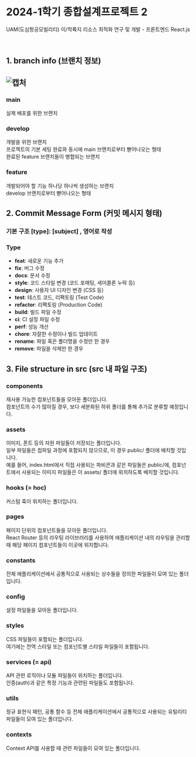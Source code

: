 # 2024-1학기 종합설계프로젝트 2

UAM(도심항공모빌리티) 이/착륙지 리소스 최적화 연구 및 개발 - 프론트엔드
React.js
 
<br/>

## 1. branch info (브랜치 정보)
![캡처](https://github.com/Cheetah-19/uam_knu_frontend/assets/143021741/099e0b47-1013-4411-a27b-038d48090655)
---
### main
실제 배포를 위한 브랜치

### develop
개발을 위한 브랜치 <br/>
프로젝트의 기본 세팅 완료와 동시에 main 브랜치로부터 뻗어나오는 형태 <br/>
완료된 feature 브랜치들이 병합되는 브랜치

### feature
개발되어야 할 기능 하나당 하나씩 생성하는 브랜치 <br/>
develop 브랜치로부터 뻗어나오는 형태

## 2. Commit Message Form (커밋 메시지 형태)

### 기본 구조 [type]: [subject] , 영어로 작성

### Type
- **feat**: 새로운 기능 추가
- **fix**: 버그 수정
- **docs**: 문서 수정
- **style**: 코드 스타일 변경 (코드 포매팅, 세미콜론 누락 등)
- **design**: 사용자 UI 디자인 변경 (CSS 등)
- **test**: 테스트 코드, 리팩토링 (Test Code)
- **refactor**: 리팩토링 (Production Code)
- **build**: 빌드 파일 수정
- **ci**: CI 설정 파일 수정
- **perf**: 성능 개선
- **chore**: 자잘한 수정이나 빌드 업데이트
- **rename**: 파일 혹은 폴더명을 수정만 한 경우
- **remove**: 파일을 삭제만 한 경우

## 3. File structure in src (src 내 파일 구조)

### components
재사용 가능한 컴포넌트들을 모아둔 폴더입니다. <br/>
컴포넌트의 수가 많아질 경우, 보다 세분화된 하위 폴더를 통해 추가로 분류할 예정입니다. 

### assets
이미지, 폰트 등의 자원 파일들이 저장되는 폴더입니다. <br/>
일부 파일들은 컴파일 과정에 포함되지 않으므로, 이 경우 public/ 폴더에 배치할 것입니다. <br/>
예를 들어, index.html에서 직접 사용되는 파비콘과 같은 파일들은 public/에, 컴포넌트에서 사용되는 이미지 파일들은 이 assets/ 폴더에 위치하도록 배치할 것입니다. 

### hooks (= hoc)
커스텀 훅이 위치하는 폴더입니다.

### pages
페이지 단위의 컴포넌트들을 모아둔 폴더입니다. <br/>
React Router 등의 라우팅 라이브러리를 사용하여 애플리케이션 내의 라우팅을 관리할 때 해당 페이지 컴포넌트들이 이곳에 위치합니다.

### constants
전체 애플리케이션에서 공통적으로 사용되는 상수들을 정의한 파일들이 모여 있는 폴더입니다.

### config
설정 파일들을 모아둔 폴더입니다. 

### styles
CSS 파일들이 포함되는 폴더입니다. <br/>
여기에는 전역 스타일 또는 컴포넌트별 스타일 파일들이 포함됩니다.

### services (= api)

API 관련 로직이나 모듈 파일들이 위치하는 폴더입니다. <br/>
인증(auth)과 같은 특정 기능과 관련된 파일들도 포함됩니다.

### utils
정규 표현식 패턴, 공통 함수 등 전체 애플리케이션에서 공통적으로 사용되는 유틸리티 파일들이 모여 있는 폴더입니다.

### contexts
Context API를 사용할 때 관련 파일들이 모여 있는 폴더입니다. 

